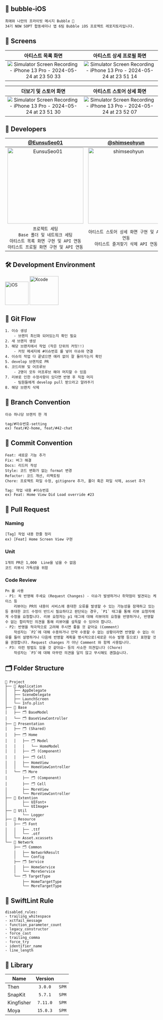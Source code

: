 ## 🫧 bubble-iOS
    최애와 나만의 프라이빗 메시지 Bubble 🫧
    34기 NOW SOPT 합동세미나 앱 6팀 Bubble iOS 프로젝트 레포지토리입니다.

## 📱 Screens
|아티스트 목록 화면|아티스트 상세 프로필 화면|
|:--:|:--:|
|![Simulator Screen Recording - iPhone 13 Pro - 2024-05-24 at 23 50 33](https://github.com/NOW-SOPT-APP6-BUBBLE/bubble-iOS/assets/87434861/2cfa4a53-9887-4243-bc0e-fcc3cbd19701)|![Simulator Screen Recording - iPhone 13 Pro - 2024-05-24 at 23 51 14](https://github.com/NOW-SOPT-APP6-BUBBLE/bubble-iOS/assets/87434861/6f87c021-c829-4f25-a4b5-4fc4eda2f697)|

|더보기 및 스토어 화면|아티스트 스토어 상세 화면|
|:--:|:--:|
|![Simulator Screen Recording - iPhone 13 Pro - 2024-05-24 at 23 51 30](https://github.com/NOW-SOPT-APP6-BUBBLE/bubble-iOS/assets/87434861/2ba16a5c-2776-4b89-b7f8-dfdb3b0fc3c5)|![Simulator Screen Recording - iPhone 13 Pro - 2024-05-24 at 23 52 07](https://github.com/NOW-SOPT-APP6-BUBBLE/bubble-iOS/assets/87434861/7979f1df-0156-44d8-8214-d1a071c6ab5f)|

## 🍎 Developers
| [@EunsuSeo01](https://github.com/EunsuSeo01) | [@shimseohyun](https://github.com/shimseohyun) | [@Chandrarla](https://github.com/Chandrarla) |
|:---:|:---:|:---:|
|<img width="250" alt="EunsuSeo01" src="https://avatars.githubusercontent.com/EunsuSeo01">|<img width="250" alt="shimseohyun" src="https://avatars.githubusercontent.com/shimseohyun">|<img width="250" alt="Chandrarla" src="https://avatars.githubusercontent.com/Chandrarla">|
| `프로젝트 세팅` <br/> `Base 폴더 및 네트워크 세팅` <br/> `아티스트 목록 화면 구현 및 API 연동` <br/> `아티스트 프로필 화면 구현 및 API 연동` | `아티스트 스토어 상세 화면 구현 및 API 연동` <br/> `아티스트 즐겨찾기 삭제 API 연동` | `더보기 화면 구현` <br/> `스토어 화면 구현 및 API 연동` <br/> `아티스트 즐겨찾기 추가 API 연동` |

## 🛠 Development Environment
<img width="77" alt="iOS" src="https://img.shields.io/badge/iOS-17.0+-silver"> <img width="95" alt="Xcode" src="https://img.shields.io/badge/Xcode-15.0+-blue">

## 🌊 Git Flow
    1. 이슈 생성
        - 브랜치 최신화 되어있는지 확인 필요
    2. 새 브랜치 생성
    3. 해당 브랜치에서 작업 (작은 단위의 커밋!!)
        - 커밋 메세지에 #이슈번호 를 넣어 이슈와 연결
    4. 이슈의 작업 다 끝냈으면 에러 없이 잘 돌아가는지 확인
    5. develop 브랜치로 PR
    6. 코드리뷰 및 어프루브
        - 2명이 모두 어프루브 해야 머지할 수 있음
    7. 리뷰로 인한 수정사항이 있다면 반영 후 직접 머지
        - 팀원들에게 develop pull 받으라고 알려주기
    8. 해당 브랜치 삭제
    
## 🌳 Branch Convention
    이슈 하나당 브랜치 한 개
    
    tag/#이슈번호-setting
    ex) feat/#2-home, feat/#42-chat

## 🐥 Commit Convention
    Feat: 새로운 기능 추가
    Fix: 버그 해결
    Docs: 리드미 작성
    Style: 코드 변화가 없는 format 변경
    Refactor: 코드 개선, 리팩토링
    Chore: 프로젝트 파일 수정, gitignore 추가, 폴더 혹은 파일 삭제, asset 추가  
    
    Tag: 작업 내용 #이슈번호
    ex) Feat: Home View Did Load override #23

## 🦭 Pull Request
### Naming  
    [Tag] 작업 내용 한줄 정리 
    ex) [Feat] Home Screen View 구현
### Unit
    1개의 PR은 1,000  Line을 넘을 수 없음
    코드 리뷰시 가독성을 위함
### Code Review
    Pn 룰 사용
    - P1: 꼭 반영해 주세요 (Request Changes) - 이슈가 발생하거나 취약점이 발견되는 케이스 등
        리뷰어는 PR의 내용이 서비스에 중대한 오류를 발생할 수 있는 가능성을 잠재하고 있는 등 중대한 코드 수정이 반드시 필요하다고 판단되는 경우, `P1` 태그를 통해 리뷰 요청자에게 수정을 요청합니다. 리뷰 요청자는 p1 태그에 대해 리뷰어의 요청을 반영하거나, 반영할 수 없는 합리적인 의견을 통해 리뷰어를 설득할 수 있어야 합니다.
    - P2: 반영을 적극적으로 고려해 주시면 좋을 것 같아요 (Comment)
        작성자는 `P2`에 대해 수용하거나 만약 수용할 수 없는 상황이라면 반영할 수 없는 이유를 들어 설명하거나 다음에 반영할 계획을 명시적으로(새로운 이슈 발행 등으로) 표현할 것을 권장합니다. Request changes 가 아닌 Comment 와 함께 사용됩니다.
    - P3: 이런 방법도 있을 것 같아요~ 등의 사소한 의견입니다 (Chore)
        작성자는 `P3`에 대해 아무런 의견을 달지 않고 무시해도 괜찮습니다.

## 🗂 Folder Structure
```
📁 Project
├── 📁 Application
│   ├── AppDelegate
│   ├── SceneDelegate
│   ├── LaunchScreen
│   └── Info.plist
├── 📁 Base
│   ├── 🗂️ BaseModel
│   └── 🗂️ BaseViewController
├── 📁 Presentation
│   ├── 🗂️ (Shared)
│   ├── 🗂️ Home
│   │   ├── 🗂️ Model
│   │   │   └── HomeModel
│   │   ├── 🗂️ (Component)
│   │   ├── 🗂️ Cell
│   │   ├── HomeView
│   │   └── HomeViewController
│   └── 🗂️ More
│       ├── 🗂️ (Component)
│       ├── 🗂️ Cell
│       ├── MoreView
│       └── MoreViewController
├── 📁 Extention
│       ├── UIFont+
│       └── UIImage+
├── 📁 Util
│       └── Logger
├── 📁 Resource
│   ├── 🗂️ Font
│   │   ├── .ttf
│   │   └── .otf
│   └── Asset.xcassets
└── 📁 Network
    ├── 🗂️ Common
    │   ├── NetworkResult
    │   └── Config
    ├── 🗂️ Service
    │   ├── HomeService
    │   └── MoreService
    └── 🗂️ TargetType
        ├── HomeTargetType
        └── MoreTargetType
```

## 📖 SwiftLint Rule
```
disabled_rules:
- trailing_whitespace
- xctfail_message
- function_parameter_count
- legacy_constructor
- force_cast
- trailing_comma
- force_try
- identifier_name
- line_length
```

## 🎁 Library
| Name         | Version |         |
| ------------ | :-----: | :-----: |
| Then         | `3.0.0` |  `SPM`  |
| SnapKit      | `5.7.1` |  `SPM`  |
| Kingfisher   | `7.11.0`|  `SPM`  |
| Moya         | `15.0.3`|  `SPM`  |
